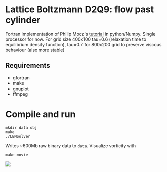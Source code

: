 # Lattice Boltzmann D2Q9: flow past cylinder

Fortran implementation of Philip Mocz's [tutorial](https://github.com/pmocz/latticeboltzmann-python) in python/Numpy. Single processor for now.
For grid size 400x100 tau=0.6 (relaxation time to equilibrium density
function),  tau=0.7 for 800x200 grid to preserve viscous behaviour (also
more stable)

## Requirements

- gfortran
- make
- gnuplot
- ffmpeg

# Compile and run 
  
    mkdir data obj
    make
    ./LBMSolver

Writes ~600Mb raw binary data to `data`. Visualize vorticity with 

    make movie

![](output.gif)




